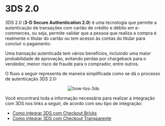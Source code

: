 # 3DS 2.0

3DS 2.0 (**3-D Secure Authentication 2.0**) é uma tecnologia que permite a autenticação de transações com cartão de crédito e débito em e-commerces, ou seja, permite validar que a pessoa que realiza a compra é realmente o titular do cartão ou tem acesso às contas do titular para concluir o pagamento.

Uma transação autenticada tem vários benefícios, incluindo uma maior probabilidade de aprovação, evitando perdas por chargeback para o vendedor, menor risco de fraude para o comprador, entre outros.

O fluxo a seguir representa de maneira simplificada como se dá o processo de autenticação 3DS 2.0:

<center>

![how-tos-3ds](how-tos/improve-approval-3ds-pt.gif)

</center>

Você encontrará toda a informação necessária para realizar a integração com 3DS nos links a seguir, de acordo com seu tipo de integração:

- [Como integrar 3DS com Checkout Bricks](/developers/pt/docs/checkout-bricks/how-tos/how-to-integrate-3ds)
- [Como integrar 3DS com Checkout Transparente](/developers/pt/docs/checkout-api/how-tos/how-to-integrate-3ds)